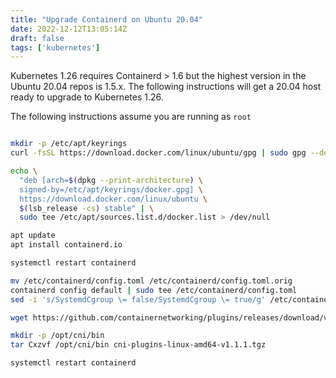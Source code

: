 ```yaml
---
title: "Upgrade Containerd on Ubuntu 20.04"
date: 2022-12-12T13:05:14Z
draft: false
tags: ['kubernetes']
---
```



Kubernetes 1.26 requires Containerd > 1.6 but the highest version in the Ubuntu 20.04 repos is 1.5.x. The following instructions will get a 20.04 host ready to upgrade to Kubernetes 1.26.

The following instructions assume you are running as ```root```

```bash

mkdir -p /etc/apt/keyrings
curl -fsSL https://download.docker.com/linux/ubuntu/gpg | sudo gpg --dearmor -o /etc/apt/keyrings/docker.gpg

echo \
  "deb [arch=$(dpkg --print-architecture) \
  signed-by=/etc/apt/keyrings/docker.gpg] \
  https://download.docker.com/linux/ubuntu \
  $(lsb_release -cs) stable" | \
  sudo tee /etc/apt/sources.list.d/docker.list > /dev/null

apt update
apt install containerd.io

systemctl restart containerd

mv /etc/containerd/config.toml /etc/containerd/config.toml.orig
containerd config default | sudo tee /etc/containerd/config.toml
sed -i 's/SystemdCgroup \= false/SystemdCgroup \= true/g' /etc/containerd/config.toml

wget https://github.com/containernetworking/plugins/releases/download/v1.1.1/cni-plugins-linux-amd64-v1.1.1.tgz

mkdir -p /opt/cni/bin
tar Cxzvf /opt/cni/bin cni-plugins-linux-amd64-v1.1.1.tgz

systemctl restart containerd
```